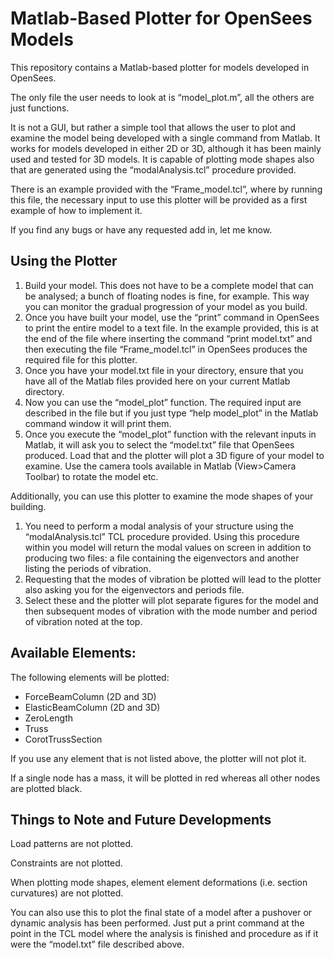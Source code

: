 # Matlab-Based Plotter for OpenSees Models

This repository contains a Matlab-based plotter for models developed in OpenSees. 

The only file the user needs to look at is “model_plot.m”, all the others are just functions.

It is not a GUI, but rather a simple tool that allows the user to plot and examine the model being developed with a single command from Matlab. It works for models developed in either 2D or 3D, although it has been mainly used and tested for 3D models. It is capable of plotting mode shapes also that are generated using the “modalAnalysis.tcl” procedure provided. 

There is an example provided with the “Frame_model.tcl”, where by running this file, the necessary input to use this plotter will be provided as a first example of how to implement it.

If you find any bugs or have any requested add in, let me know.

## Using the Plotter

1. Build your model. This does not have to be a complete model that can be analysed; a bunch of floating nodes is fine, for example. This way you can monitor the gradual progression of your model as you build. 
2. Once you have built your model, use the “print” command in OpenSees to print the entire model to a text file. In the example provided, this is at the end of the file where inserting the command “print model.txt” and then executing the file “Frame_model.tcl” in OpenSees produces the required file for this plotter.
3. Once you have your model.txt file in your directory, ensure that you have all of the Matlab files provided here on your current Matlab directory. 
4. Now you can use the “model_plot” function. The required input are described in the file but if you just type “help model_plot” in the Matlab command window it will print them. 
5. Once you execute the “model_plot” function with the relevant inputs in Matlab, it will ask you to select the “model.txt” file that OpenSees produced. Load that and the plotter will plot a 3D figure of your model to examine. Use the camera tools available in Matlab (View>Camera Toolbar) to rotate the model etc.

Additionally, you can use this plotter to examine the mode shapes of your building. 
1. You need to perform a modal analysis of your structure using the “modalAnalysis.tcl” TCL procedure provided. Using this procedure within you model will return the modal values on screen in addition to producing two files: a file containing the eigenvectors and another listing the periods of vibration.
2. Requesting that the modes of vibration be plotted will lead to the plotter also asking you for the eigenvectors and periods file. 
3. Select these and the plotter will plot separate figures for the model and then subsequent modes of vibration with the mode number and period of vibration noted at the top. 

## Available Elements:
The following elements will be plotted:
* ForceBeamColumn (2D and 3D)
* ElasticBeamColumn (2D and 3D)
* ZeroLength
* Truss
* CorotTrussSection

If you use any element that is not listed above, the plotter will not plot it.

If a single node has a mass, it will be plotted in red whereas all other nodes are plotted black.

## Things to Note and Future Developments
Load patterns are not plotted.

Constraints are not plotted.

When plotting mode shapes, element element deformations (i.e. section curvatures) are not plotted.

You can also use this to plot the final state of a model after a pushover or dynamic analysis has been performed. Just put a print command at the point in the TCL model where the analysis is finished and procedure as if it were the “model.txt” file described above.





